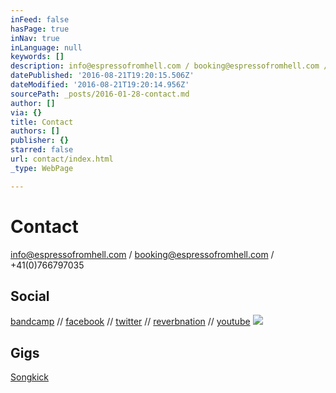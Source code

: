 ```yaml
---
inFeed: false
hasPage: true
inNav: true
inLanguage: null
keywords: []
description: info@espressofromhell.com / booking@espressofromhell.com / +41(0)766797035
datePublished: '2016-08-21T19:20:15.506Z'
dateModified: '2016-08-21T19:20:14.956Z'
sourcePath: _posts/2016-01-28-contact.md
author: []
via: {}
title: Contact
authors: []
publisher: {}
starred: false
url: contact/index.html
_type: WebPage

---
```

# Contact

info@espressofromhell.com / booking@espressofromhell.com / +41(0)766797035

## Social

[bandcamp][0] // [facebook][1] // [twitter][2] // [reverbnation][3] // [youtube][4]
![](https://the-grid-user-content.s3-us-west-2.amazonaws.com/9c011f75-6f98-4555-8f3e-870c15d2bbae.jpg)

## Gigs

[Songkick][5]

[0]: https://espressofromhell.bandcamp.com/
[1]: https://www.facebook.com/espressofromhell/
[2]: https://twitter.com/efhmusic
[3]: https://www.reverbnation.com/espressofromhell
[4]: https://www.youtube.com/channel/UCtRY9Y12JqWcyLOYtzeUGTA
[5]: http://www.songkick.com/artists/8480653-espresso-from-hell